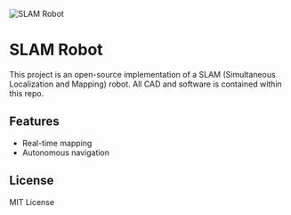 ![SLAM Robot](slam_robot.png)

# SLAM Robot

This project is an open-source implementation of a SLAM (Simultaneous Localization and Mapping) robot.
All CAD and software is contained within this repo.

## Features

- Real-time mapping
- Autonomous navigation

## License

MIT License